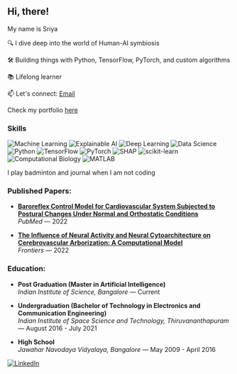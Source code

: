 ## Hi, there! 
My name is Sriya


🔍 I dive deep into the world of Human-AI symbiosis

🛠️ Building things with Python, TensorFlow, PyTorch, and custom algorithms  

📚 Lifelong learner

📫 Let's connect: [Email](sriya.chakravarthy1999@gmail.com)

Check my portfolio [here](https://sriyachakravarthy.github.io/)

### Skills
![Machine Learning](https://img.shields.io/badge/Machine_Learning-0078D4?logo=python&logoColor=white)
![Explainable AI](https://img.shields.io/badge/Explainable_AI-F4D03F?logo=python&logoColor=black)
![Deep Learning](https://img.shields.io/badge/Deep_Learning-FF6F61?logo=tensorflow&logoColor=white)
![Data Science](https://img.shields.io/badge/Data_Science-23A3F2?logo=python&logoColor=white)
![Python](https://img.shields.io/badge/Python-3776AB?logo=python&logoColor=white)
![TensorFlow](https://img.shields.io/badge/TensorFlow-FF6F00?logo=tensorflow&logoColor=white)
![PyTorch](https://img.shields.io/badge/PyTorch-EE4C2C?logo=pytorch&logoColor=white)
![SHAP](https://img.shields.io/badge/SHAP-FF4B5C?logo=python&logoColor=white)
![scikit-learn](https://img.shields.io/badge/scikit--learn-F7931E?logo=scikit-learn&logoColor=white)
![Computational Biology](https://img.shields.io/badge/Computational_Biology-00A1B4?logo=flask&logoColor=white)
![MATLAB](https://img.shields.io/badge/MATLAB-0076A8?logo=matlab&logoColor=white)

I play badminton and journal when I am not coding 

### Published Papers:
- **[Baroreflex Control Model for Cardiovascular System Subjected to Postural Changes Under Normal and Orthostatic Conditions](https://pubmed.ncbi.nlm.nih.gov/35901287/)**  
  _PubMed_ — 2022

- **[The Influence of Neural Activity and Neural Cytoarchitecture on Cerebrovascular Arborization: A Computational Model](https://www.frontiersin.org/articles/10.3389/fnins.2022.917196/full)**  
  _Frontiers_ — 2022
  
### Education:
- **Post Graduation (Master in Artificial Intelligence)**  
  _Indian Institute of Science, Bangalore_ — Current

- **Undergraduation (Bachelor of Technology in Electronics and Communication Engineering)**  
  _Indian Institute of Space Science and Technology, Thiruvananthapuram_ — August 2016 - July 2021

- **High School**  
  _Jawahar Navodaya Vidyalaya, Bangalore_ — May 2009 - April 2016

[![LinkedIn](https://img.shields.io/badge/LinkedIn-blue?logo=linkedin&logoColor=white)](https://www.linkedin.com/in/sriya-r-g-6531001b9)

